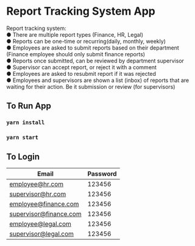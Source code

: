 # Report Tracking System App


Report tracking system:<br />
● There are multiple report types (Finance, HR, Legal)<br />
● Reports can be one-time or recurring(daily, monthly, weekly)<br />
● Employees are asked to submit reports based on their department (Finance employee
should only submit finance reports)<br />
● Reports once submitted, can be reviewed by department supervisor<br />
● Supervisor can accept report, or reject it with a comment<br />
● Employees are asked to resubmit report if it was rejected<br />
● Employees and supervisors are shown a list (inbox) of reports that are waiting for their
action. Be it submission or review (for supervisors)<br />

## To Run App
### `yarn install`
### `yarn start`

## To Login

| Email                  | Password      |
| -----------------------| ------------- |
| employee@hr.com        | 123456        |
| supervisor@hr.com      | 123456        |
| employee@finance.com   | 123456        |
| supervisor@finance.com | 123456        |
| employee@legal.com     | 123456        |
| supervisor@legal.com   | 123456        |
